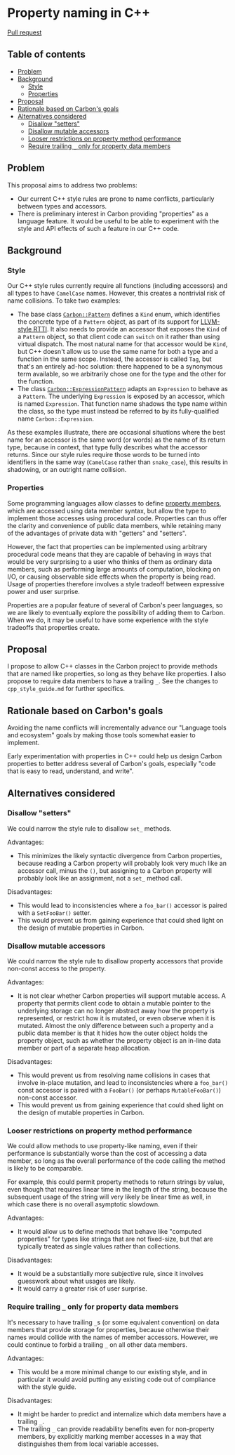 # Property naming in C++

<!--
Part of the Carbon Language project, under the Apache License v2.0 with LLVM
Exceptions. See /LICENSE for license information.
SPDX-License-Identifier: Apache-2.0 WITH LLVM-exception
-->

[Pull request](https://github.com/carbon-language/carbon-lang/pull/720)

<!-- toc -->

## Table of contents

-   [Problem](#problem)
-   [Background](#background)
    -   [Style](#style)
    -   [Properties](#properties)
-   [Proposal](#proposal)
-   [Rationale based on Carbon's goals](#rationale-based-on-carbons-goals)
-   [Alternatives considered](#alternatives-considered)
    -   [Disallow "setters"](#disallow-setters)
    -   [Disallow mutable accessors](#disallow-mutable-accessors)
    -   [Looser restrictions on property method performance](#looser-restrictions-on-property-method-performance)
    -   [Require trailing `_` only for property data members](#require-trailing-_-only-for-property-data-members)

<!-- tocstop -->

## Problem

This proposal aims to address two problems:

-   Our current C++ style rules are prone to name conflicts, particularly
    between types and accessors.
-   There is preliminary interest in Carbon providing "properties" as a language
    feature. It would be useful to be able to experiment with the style and API
    effects of such a feature in our C++ code.

## Background

### Style

Our C++ style rules currently require all functions (including accessors) and
all types to have `CamelCase` names. However, this creates a nontrivial risk of
name collisions. To take two examples:

-   The base class
    [`Carbon::Pattern`](https://github.com/carbon-language/carbon-lang/blob/ebd6c7afa91a1a02961b72d619fba630d8fbfbff/executable_semantics/ast/pattern.h#L25)
    defines a `Kind` enum, which identifies the concrete type of a `Pattern`
    object, as part of its support for
    [LLVM-style RTTI](https://llvm.org/docs/HowToSetUpLLVMStyleRTTI.html). It
    also needs to provide an accessor that exposes the `Kind` of a `Pattern`
    object, so that client code can `switch` on it rather than using virtual
    dispatch. The most natural name for that accessor would be `Kind`, but C++
    doesn't allow us to use the same name for both a type and a function in the
    same scope. Instead, the accessor is called `Tag`, but that's an entirely
    ad-hoc solution: there happened to be a synonymous term available, so we
    arbitrarily chose one for the type and the other for the function.
-   The class
    [`Carbon::ExpressionPattern`](https://github.com/carbon-language/carbon-lang/blob/ebd6c7afa91a1a02961b72d619fba630d8fbfbff/executable_semantics/ast/pattern.h#L181)
    adapts an `Expression` to behave as a `Pattern`. The underlying `Expression`
    is exposed by an accessor, which is named `Expression`. That function name
    shadows the type name within the class, so the type must instead be referred
    to by its fully-qualified name `Carbon::Expression`.

As these examples illustrate, there are occasional situations where the best
name for an accessor is the same word (or words) as the name of its return type,
because in context, that type fully describes what the accessor returns. Since
our style rules require those words to be turned into identifiers in the same
way (`CamelCase` rather than `snake_case`), this results in shadowing, or an
outright name collision.

### Properties

Some programming languages allow classes to define
[property members](<https://en.wikipedia.org/wiki/Property_(programming)>),
which are accessed using data member syntax, but allow the type to implement
those accesses using procedural code. Properties can thus offer the clarity and
convenience of public data members, while retaining many of the advantages of
private data with "getters" and "setters".

However, the fact that properties can be implemented using arbitrary procedural
code means that they are capable of behaving in ways that would be very
surprising to a user who thinks of them as ordinary data members, such as
performing large amounts of computation, blocking on I/O, or causing observable
side effects when the property is being read. Usage of properties therefore
involves a style tradeoff between expressive power and user surprise.

Properties are a popular feature of several of Carbon's peer languages, so we
are likely to eventually explore the possibility of adding them to Carbon. When
we do, it may be useful to have some experience with the style tradeoffs that
properties create.

## Proposal

I propose to allow C++ classes in the Carbon project to provide methods that are
named like properties, so long as they behave like properties. I also propose to
require data members to have a trailing `_`. See the changes to
`cpp_style_guide.md` for further specifics.

## Rationale based on Carbon's goals

Avoiding the name conflicts will incrementally advance our "Language tools and
ecosystem" goals by making those tools somewhat easier to implement.

Early experimentation with properties in C++ could help us design Carbon
properties to better address several of Carbon's goals, especially "code that is
easy to read, understand, and write".

## Alternatives considered

### Disallow "setters"

We could narrow the style rule to disallow `set_` methods.

Advantages:

-   This minimizes the likely syntactic divergence from Carbon properties,
    because reading a Carbon property will probably look very much like an
    accessor call, minus the `()`, but assigning to a Carbon property will
    probably look like an assignment, not a `set_` method call.

Disadvantages:

-   This would lead to inconsistencies where a `foo_bar()` accessor is paired
    with a `SetFooBar()` setter.
-   This would prevent us from gaining experience that could shed light on the
    design of mutable properties in Carbon.

### Disallow mutable accessors

We could narrow the style rule to disallow property accessors that provide
non-const access to the property.

Advantages:

-   It is not clear whether Carbon properties will support mutable access. A
    property that permits client code to obtain a mutable pointer to the
    underlying storage can no longer abstract away how the property is
    represented, or restrict how it is mutated, or even observe when it is
    mutated. Almost the only difference between such a property and a public
    data member is that it hides how the outer object holds the property object,
    such as whether the property object is an in-line data member or part of a
    separate heap allocation.

Disadvantages:

-   This would prevent us from resolving name collisions in cases that involve
    in-place mutation, and lead to inconsistencies where a `foo_bar()` const
    accessor is paired with a `FooBar()` (or perhaps `MutableFooBar()`)
    non-const accessor.
-   This would prevent us from gaining experience that could shed light on the
    design of mutable properties in Carbon.

### Looser restrictions on property method performance

We could allow methods to use property-like naming, even if their performance is
substantially worse than the cost of accessing a data member, so long as the
overall performance of the code calling the method is likely to be comparable.

For example, this could permit property methods to return strings by value, even
though that requires linear time in the length of the string, because the
subsequent usage of the string will very likely be linear time as well, in which
case there is no overall asymptotic slowdown.

Advantages:

-   It would allow us to define methods that behave like "computed properties"
    for types like strings that are not fixed-size, but that are typically
    treated as single values rather than collections.

Disadvantages:

-   It would be a substantially more subjective rule, since it involves
    guesswork about what usages are likely.
-   It would carry a greater risk of user surprise.

### Require trailing `_` only for property data members

It's necessary to have trailing `_`s (or some equivalent convention) on data
members that provide storage for properties, because otherwise their names would
collide with the names of member accessors. However, we could continue to forbid
a trailing `_` on all other data members.

Advantages:

-   This would be a more minimal change to our existing style, and in particular
    it would avoid putting any existing code out of compliance with the style
    guide.

Disadvantages:

-   It might be harder to predict and internalize which data members have a
    trailing `_`.
-   The trailing `_` can provide readability benefits even for non-property
    members, by explicitly marking member accesses in a way that distinguishes
    them from local variable accesses.
